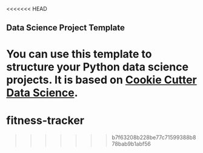 <<<<<<< HEAD
## Data Science Project Template

You can use this template to structure your Python data science projects. It is based on [Cookie Cutter Data Science](https://drivendata.github.io/cookiecutter-data-science/).
=======
# fitness-tracker
>>>>>>> b7f63208b228be77c71599388b878bab9b1abf56
